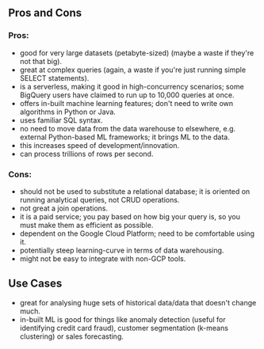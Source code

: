 ## Pros and Cons

### Pros:

- good for very large datasets (petabyte-sized) (maybe a waste if they're not that big).
- great at complex queries (again, a waste if you're just running simple SELECT statements).
- is a serverless, making it good in high-concurrency scenarios; some BigQuery users have claimed to run up to 10,000 queries at once.
- offers in-built machine learning features; don't need to write own algorithms in Python or Java.
- uses familiar SQL syntax.
- no need to move data from the data warehouse to elsewhere, e.g. external Python-based ML frameworks; it brings ML to the data.
- this increases speed of development/innovation.
- can process trillions of rows per second.



### Cons:

- should not be used to substitute a relational database; it is oriented on running analytical queries, not CRUD operations.
- not great a join operations.
- it is a paid service; you pay based on how big your query is, so you must make them as efficient as possible.
- dependent on the Google Cloud Platform; need to be comfortable using it.
- potentially steep learning-curve in terms of data warehousing.
- might not be easy to integrate with non-GCP tools.


## Use Cases

- great for analysing huge sets of historical data/data that doesn't change much.
- in-built ML is good for things like anomaly detection (useful for identifying credit card fraud), customer segmentation (k-means clustering) or sales forecasting.

